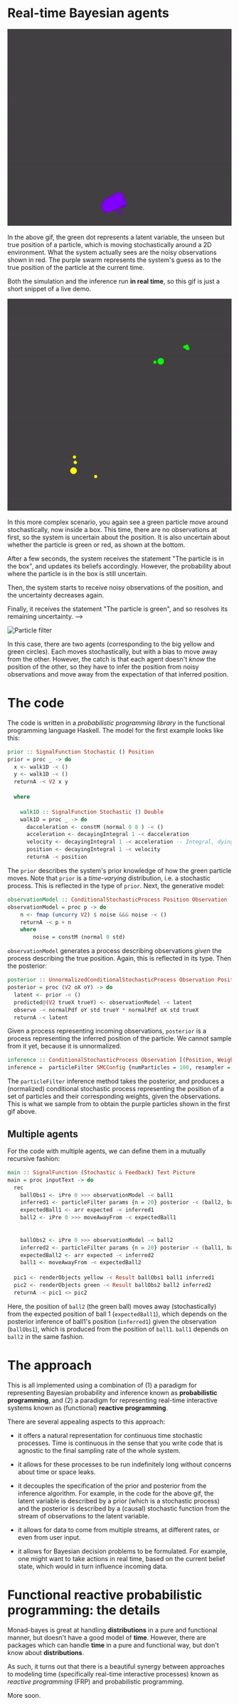# Real-time Bayesian agents

![Particle filter](notebooks/basic-tracker.gif)

In the above gif, the green dot represents a latent variable, the unseen but true position of a particle, which is moving stochastically around a 2D environment. 
What the system actually sees are the noisy observations shown in red.
The purple swarm represents the system's guess as to the true position of the particle at the current time.

Both the simulation and the inference run **in real time**, so this gif is just a short snippet of a live demo.


![Particle filter](notebooks/mutual.gif)

In this more complex scenario, you again see a green particle move around stochastically, now inside a box. This time, there are no observations at first, so the system is uncertain about the position. It is also uncertain about whether the particle is green or red, as shown at the bottom.

After a few seconds, the system receives the statement "The particle is in the box", and updates its beliefs accordingly. However, the probability about where the particle is in the box is still uncertain.

Then, the system starts to receive noisy observations of the position, and the uncertainty decreases again.

Finally, it receives the statement "The particle is green", and so resolves its remaining uncertainty. -->

![Particle filter](notebooks/two-agents.gif)

In this case, there are two agents (corresponding to the big yellow and green circles). Each moves stochastically, but with a bias to move away from the other. However, the catch is that each agent doesn't *know* the position of the other, so they have to infer the position from noisy observations and move away from the expectation of that inferred position.

# The code

The code is written in a *probabilistic programming library* in the functional programming language Haskell. The model for the first example looks like this:

```haskell
prior :: SignalFunction Stochastic () Position
prior = proc _ -> do
  x <- walk1D -< ()
  y <- walk1D -< ()
  returnA -< V2 x y

  where 

    walk1D :: SignalFunction Stochastic () Double
    walk1D = proc _ -> do
      dacceleration <- constM (normal 0 8 ) -< ()
      acceleration <- decayingIntegral 1 -< dacceleration
      velocity <- decayingIntegral 1 -< acceleration -- Integral, dying off exponentially
      position <- decayingIntegral 1 -< velocity
      returnA -< position
```


The `prior` describes the system's prior knowledge of how the green particle moves. Note that `prior` is a *time-varying* distribution, i.e. a stochastic process. This is reflected in the type of `prior`. Next, the generative model:

```haskell
observationModel :: ConditionalStochasticProcess Position Observation
observationModel = proc p -> do
    n <- fmap (uncurry V2) $ noise &&& noise -< ()
    returnA -< p + n
    where 
        noise = constM (normal 0 std)
```

`observationModel` generates a process describing observations *given* the process describing the true position. Again, this is reflected in its type. Then the posterior:

```haskell
posterior :: UnnormalizedConditionalStochasticProcess Observation Position
posterior = proc (V2 oX oY) -> do
  latent <- prior -< ()
  predicted@(V2 trueX trueY) <- observationModel -< latent
  observe -< normalPdf oY std trueY * normalPdf oX std trueX
  returnA -< latent
```

Given a process representing incoming observations, `posterior` is a process representing the inferred position of the particle. We cannot sample from it yet, because it is unnormalized.

```haskell
inference :: ConditionalStochasticProcess Observation [(Position, Weight)]
inference =  particleFilter SMCConfig {numParticles = 100, resampler = resampleMultinomial} posterior
```

The `particleFilter` inference method takes the posterior, and produces a (normalized) conditional stochastic process representing the position of a set of particles and their corresponding weights, given the observations. This is what we sample from to obtain the purple particles shown in the first gif above.


## Multiple agents

For the code with multiple agents, we can define them in a mutually recursive fashion:

```haskell
main :: SignalFunction (Stochastic & Feedback) Text Picture
main = proc inputText -> do
  rec
    ballObs1 <- iPre 0 >>> observationModel -< ball1
    inferred1 <- particleFilter params {n = 20} posterior -< (ball2, ballObs1)
    expectedBall1 <- arr expected -< inferred1
    ball2 <- iPre 0 >>> moveAwayFrom -< expectedBall1


    ballObs2 <- iPre 0 >>> observationModel -< ball2
    inferred2 <- particleFilter params {n = 20} posterior -< (ball1, ballObs2)
    expectedBall2 <- arr expected -< inferred2
    ball1 <- moveAwayFrom -< expectedBall2

  pic1 <- renderObjects yellow -< Result ballObs1 ball1 inferred1
  pic2 <- renderObjects green -< Result ballObs2 ball2 inferred2
  returnA -< pic1 <> pic2
```

Here, the position of `ball2` (the green ball) moves away (stochastically) from the expected position of ball 1 (`expectedBall1`), which depends on the posterior inference of ball1's position (`inferred1`) given the observation (`ballObs1`), which is produced from the position of `ball1`. `ball1` depends on `ball2` in the same fashion. 

# The approach

This is all implemented using a combination of (1) a paradigm for representing Bayesian probability and inference known as **probabilistic programming**, and (2) a paradigm for representing real-time interactive systems known as (functional) **reactive programming**.

There are several appealing aspects to this approach:

- it offers a natural representation for continuous time stochastic processes. Time is continuous in the sense that you write code that is agnostic to the final sampling rate of the whole system.

- it allows for these processes to be run indefinitely long without concerns about time or space leaks.

- it decouples the specification of the prior and posterior from the inference algorithm. For example, in the code for the above gif, the latent variable is described by a prior (which is a stochastic process) and the posterior is described by a (causal) stochastic function from the stream of observations to the latent variable.

<!-- - inference methods can be designed compositionally in a similar manner to standard probabilistic programming languages. For example, we may want to add MH moves at various points, or to adaptively change the population size or resampling rate. These extensions fit naturally into the approach. -->

- it allows for data to come from multiple streams, at different rates, or even from user input.

- it allows for Bayesian decision problems to be formulated. For example, one might want to take actions in real time, based on the current belief state, which would in turn influence incoming data.

# Functional reactive probabilistic programming: the details

Monad-bayes is great at handling **distributions** in a pure and functional manner, but doesn't have a good model of **time**. However, there are packages which can handle **time** in a pure and functional way, but don't know about **distributions**.

As such, it turns out that there is a beautiful synergy between approaches to modeling time (specifically real-time interactive processes) known as *reactive programming* (FRP) and probabilistic programming.

More soon.

